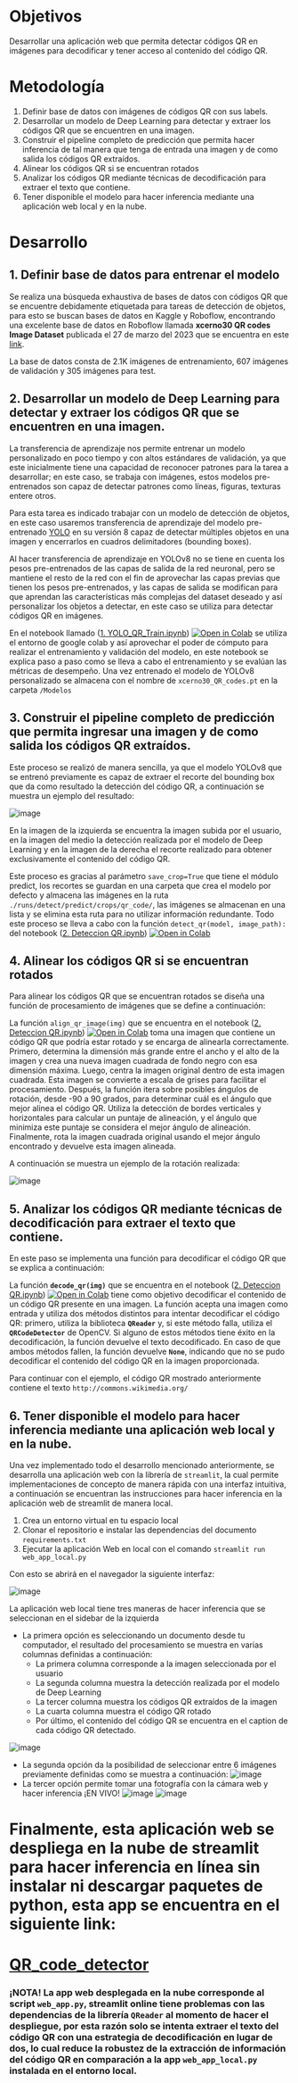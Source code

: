 # Objetivos

Desarrollar una aplicación web que permita detectar códigos QR en imágenes para decodificar y tener acceso al contenido del código QR.

# Metodología

1. Definir base de datos con imágenes de códigos QR con sus labels.
2. Desarrollar un modelo de Deep Learning para detectar y extraer los códigos QR que se encuentren en una imagen.
3. Construir el pipeline completo de predicción que permita hacer inferencia de tal manera que tenga de entrada una imagen y de como salida los códigos QR extraídos.
4. Alinear los códigos QR si se encuentran rotados
5. Analizar los códigos QR mediante técnicas de decodificación para extraer el texto que contiene.
6. Tener disponible el modelo para hacer inferencia mediante una aplicación web local y en la nube.

# Desarrollo

## 1. Definir base de datos para entrenar el modelo

Se realiza una búsqueda exhaustiva de bases de datos con códigos QR que se encuentre debidamente etiquetada para tareas de detección de objetos, para esto se buscan bases de datos en Kaggle y Roboflow, encontrando una excelente base de datos en Roboflow llamada **xcerno30 QR codes Image Dataset** publicada el 27 de marzo del 2023 que se encuentra en este [link](https://universe.roboflow.com/matej-cernohous/xcerno30-qr-codes/dataset/21).

La base de datos consta de 2.1K imágenes de entrenamiento, 607 imágenes de validación y 305 imágenes para test.

## 2. Desarrollar un modelo de Deep Learning para detectar y extraer los códigos QR que se encuentren en una imagen.

La transferencia de aprendizaje nos permite entrenar un modelo personalizado en poco tiempo y con altos estándares de validación, ya que este inicialmente tiene una capacidad de reconocer patrones para la tarea a desarrollar; en este caso, se trabaja con imágenes, estos modelos pre-entrenados son capaz de detectar patrones como líneas, figuras, texturas entere otros.

Para esta tarea es indicado trabajar con un modelo de detección de objetos, en este caso usaremos transferencia de aprendizaje del modelo pre-entrenado [YOLO](https://docs.ultralytics.com/models/yolov8/#usage) en su versión 8 capaz de detectar múltiples objetos en una imagen y encerrarlos en cuadros delimitadores (bounding boxes). 

Al hacer transferencia de aprendizaje en YOLOv8 no se tiene en cuenta los pesos pre-entrenados de las capas de salida de la red neuronal, pero se mantiene el resto de la red con el fin de aprovechar las capas previas que tienen los pesos pre-entrenados, y las capas de salida se modifican para que aprendan las características más complejas del dataset deseado y así personalizar los objetos a detectar, en este caso se utiliza para detectar códigos QR en imágenes.

En el notebook llamado ([1. YOLO_QR_Train.ipynb](https://github.com/MrMercado/QR_code_detector/blob/main/1.%20YOLO_QR_Train.ipynb)) [![Open in Colab](https://colab.research.google.com/assets/colab-badge.svg)](https://colab.research.google.com/github/MrMercado/QR_code_detector/blob/main/1.%20YOLO_QR_Train.ipynb) se utiliza el entorno de google colab y así aprovechar el poder de cómputo para realizar el entrenamiento y validación del modelo, en este notebook se explica paso a paso como se lleva a cabo el entrenamiento y se evalúan las métricas de desempeño.
Una vez entrenado el modelo de YOLOv8 personalizado se almacena con el nombre de `xcerno30_QR_codes.pt` en la carpeta `/Modelos`

## 3. Construir el pipeline completo de predicción que permita ingresar una imagen y de como salida los códigos QR extraídos.

Este proceso se realizó de manera sencilla, ya que el modelo YOLOv8 que se entrenó previamente es capaz de extraer el recorte del bounding box que da como resultado la detección del código QR, a continuación se muestra un ejemplo del resultado:

![image](https://github.com/MrMercado/QR_code_detector/assets/126843626/cd91a963-de71-4b22-88ff-ee57bb239d6f)

En la imagen de la izquierda se encuentra la imagen subida por el usuario, en la imagen del medio la detección realizada por el modelo de Deep Learning y en la imagen de la derecha el recorte realizado para obtener exclusivamente el contenido del código QR.

Este proceso es gracias al parámetro `save_crop=True` que tiene el módulo predict, los recortes se guardan en una carpeta que crea el modelo por defecto y almacena las imágenes en la ruta `./runs/detect/predict/crops/qr_code/`, las imágenes se almacenan en una lista y se elimina esta ruta para no utilizar información redundante. Todo este proceso se lleva a cabo con la función `detect_qr(model, image_path):` del notebook ([2. Deteccion QR.ipynb](https://github.com/MrMercado/QR_code_detector/blob/main/3.%20Deteccion%20QR.ipynb)) [![Open in Colab](https://colab.research.google.com/assets/colab-badge.svg)](https://colab.research.google.com/github/MrMercado/QR_code_detector/blob/main/3.%20Deteccion%20QR.ipynb)

## 4. Alinear los códigos QR si se encuentran rotados

Para alinear los códigos QR que se encuentran rotados se diseña una función de procesamiento de imágenes que se define a continuación:

La función `align_qr_image(img)` que se encuentra en el notebook ([2. Deteccion QR.ipynb](https://github.com/MrMercado/QR_code_detector/blob/main/3.%20Deteccion%20QR.ipynb)) [![Open in Colab](https://colab.research.google.com/assets/colab-badge.svg)](https://colab.research.google.com/github/MrMercado/QR_code_detector/blob/main/3.%20Deteccion%20QR.ipynb) toma una imagen que contiene un código QR que podría estar rotado y se encarga de alinearla correctamente. Primero, determina la dimensión más grande entre el ancho y el alto de la imagen y crea una nueva imagen cuadrada de fondo negro con esa dimensión máxima. Luego, centra la imagen original dentro de esta imagen cuadrada. Esta imagen se convierte a escala de grises para facilitar el procesamiento. Después, la función itera sobre posibles ángulos de rotación, desde -90 a 90 grados, para determinar cuál es el ángulo que mejor alinea el código QR. Utiliza la detección de bordes verticales y horizontales para calcular un puntaje de alineación, y el ángulo que minimiza este puntaje se considera el mejor ángulo de alineación. Finalmente, rota la imagen cuadrada original usando el mejor ángulo encontrado y devuelve esta imagen alineada.

A continuación se muestra un ejemplo de la rotación realizada:

![image](https://github.com/MrMercado/QR_code_detector/assets/126843626/d7cf42b6-f8d6-43ba-ad92-7a8726f660cd)



## 5. Analizar los códigos QR mediante técnicas de decodificación para extraer el texto que contiene.

En este paso se implementa una función para decodificar el código QR que se explica a continuación:

La función **`decode_qr(img)`** que se encuentra en el notebook ([2. Deteccion QR.ipynb](https://github.com/MrMercado/QR_code_detector/blob/main/3.%20Deteccion%20QR.ipynb)) [![Open in Colab](https://colab.research.google.com/assets/colab-badge.svg)](https://colab.research.google.com/github/MrMercado/QR_code_detector/blob/main/3.%20Deteccion%20QR.ipynb) tiene como objetivo decodificar el contenido de un código QR presente en una imagen. La función acepta una imagen como entrada y utiliza dos métodos distintos para intentar decodificar el código QR: primero, utiliza la biblioteca **`QReader`** y, si este método falla, utiliza el **`QRCodeDetector`** de OpenCV. Si alguno de estos métodos tiene éxito en la decodificación, la función devuelve el texto decodificado. En caso de que ambos métodos fallen, la función devuelve **`None`**, indicando que no se pudo decodificar el contenido del código QR en la imagen proporcionada.

Para continuar con el ejemplo, el código QR mostrado anteriormente contiene el texto `http://commons.wikimedia.org/`

## 6. Tener disponible el modelo para hacer inferencia mediante una aplicación web local y en la nube.

Una vez implementado todo el desarrollo mencionado anteriormente, se desarrolla una aplicación web con la librería de `streamlit`, la cual permite implementaciones de concepto de manera rápida con una interfaz intuitiva, a continuación se encuentran las instrucciones para hacer inferencia en la aplicación web de streamlit de manera local.

1. Crea un entorno virtual en tu espacio local
2. Clonar el repositorio e instalar las dependencias del documento `requirements.txt` 
3. Ejecutar la aplicación Web en local con el comando `streamlit run web_app_local.py`

Con esto se abrirá en el navegador la siguiente interfaz:

![image](https://github.com/MrMercado/QR_code_detector/assets/126843626/aff585ce-6846-4d3a-81a1-7e46fd561b5c)

La aplicación web local tiene tres maneras de hacer inferencia que se seleccionan en el sidebar de la izquierda

- La primera opción es seleccionando un documento desde tu computador, el resultado del procesamiento se muestra en varias columnas definidas a continuación:
    - La primera columna corresponde a la imagen seleccionada por el usuario
    - La segunda columna muestra la detección realizada por el modelo de Deep Learning
    - La tercer columna muestra los códigos QR extraídos de la imagen
    - La cuarta columna muestra el código QR rotado
    - Por último, el contenido del código QR se encuentra en el caption de cada código QR detectado.

![image](https://github.com/MrMercado/QR_code_detector/assets/126843626/8dd25e16-bdba-4784-9bcc-c3235d20dfc6)

- La segunda opción da la posibilidad de seleccionar entre 6 imágenes previamente definidas como se muestra a continuación:
![image](https://github.com/MrMercado/QR_code_detector/assets/126843626/8c57e7c7-60d1-47dc-b7fa-f277e71914b1)
- La tercer opción permite tomar una fotografía con la cámara web y hacer inferencia ¡EN VIVO!
![image](https://github.com/MrMercado/QR_code_detector/assets/126843626/0e4969b1-6a9d-4dd8-92ec-92f9926fd749)
![image](https://github.com/MrMercado/QR_code_detector/assets/126843626/200a9799-50e3-49a2-b9e4-67dc916927f9)

# Finalmente, esta aplicación web se despliega en la nube de streamlit para hacer inferencia en línea sin instalar ni descargar paquetes de python, esta app se encuentra en el siguiente link:

# [QR_code_detector](https://qrcodedetector.streamlit.app/)

### **¡NOTA! La app web desplegada en la nube corresponde al script `web_app.py`, streamlit online tiene problemas con las dependencias de la librería `QReader` al momento de hacer el despliegue, por esta razón solo se intenta extraer el texto del código QR con una estrategia de decodificación en lugar de dos, lo cual reduce la robustez de la extracción de información del código QR en comparación a la app `web_app_local.py` instalada en el entorno local.**
